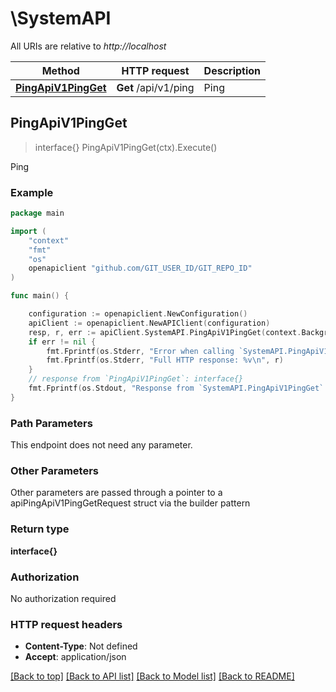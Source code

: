 # \SystemAPI

All URIs are relative to *http://localhost*

Method | HTTP request | Description
------------- | ------------- | -------------
[**PingApiV1PingGet**](SystemAPI.md#PingApiV1PingGet) | **Get** /api/v1/ping | Ping



## PingApiV1PingGet

> interface{} PingApiV1PingGet(ctx).Execute()

Ping

### Example

```go
package main

import (
	"context"
	"fmt"
	"os"
	openapiclient "github.com/GIT_USER_ID/GIT_REPO_ID"
)

func main() {

	configuration := openapiclient.NewConfiguration()
	apiClient := openapiclient.NewAPIClient(configuration)
	resp, r, err := apiClient.SystemAPI.PingApiV1PingGet(context.Background()).Execute()
	if err != nil {
		fmt.Fprintf(os.Stderr, "Error when calling `SystemAPI.PingApiV1PingGet``: %v\n", err)
		fmt.Fprintf(os.Stderr, "Full HTTP response: %v\n", r)
	}
	// response from `PingApiV1PingGet`: interface{}
	fmt.Fprintf(os.Stdout, "Response from `SystemAPI.PingApiV1PingGet`: %v\n", resp)
}
```

### Path Parameters

This endpoint does not need any parameter.

### Other Parameters

Other parameters are passed through a pointer to a apiPingApiV1PingGetRequest struct via the builder pattern


### Return type

**interface{}**

### Authorization

No authorization required

### HTTP request headers

- **Content-Type**: Not defined
- **Accept**: application/json

[[Back to top]](#) [[Back to API list]](../README.md#documentation-for-api-endpoints)
[[Back to Model list]](../README.md#documentation-for-models)
[[Back to README]](../README.md)


